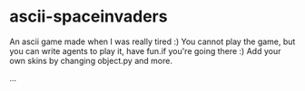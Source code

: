 # ascii-spaceinvaders
An ascii game made when I was really tired :)
You cannot play the game, but you can write agents to play it, have fun.if you're going there :)
Add your own skins by changing object.py and more.

<html>
<head>
  <link rel="stylesheet" type="text/css" href="/asciinema-player.css" />
</head>
<body>
  <asciinema-player src="/267084.cast" cols="150" rows="50"></asciinema-player>
  ...
  <script src="/asciinema-player.js"></script>
</body>
</html>
